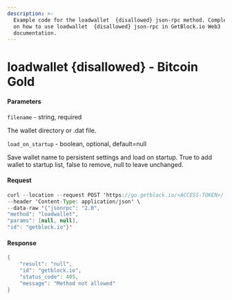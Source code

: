 ```yaml
---
description: >-
  Example code for the loadwallet  {disallowed} json-rpc method. Сomplete guide
  on how to use loadwallet  {disallowed} json-rpc in GetBlock.io Web3
  documentation.
---
```


# loadwallet {disallowed} - Bitcoin Gold

#### Parameters

`filename` - string, required

The wallet directory or .dat file.

`load_on_startup` - boolean, optional, default=null

Save wallet name to persistent settings and load on startup. True to add wallet to startup list, false to remove, null to leave unchanged.

#### Request

```java
curl --location --request POST 'https://go.getblock.io/<ACCESS-TOKEN>/' \
--header 'Content-Type: application/json' \
--data-raw '{"jsonrpc": "2.0",
"method": "loadwallet",
"params": [null, null],
"id": "getblock.io"}'
```

#### Response

```java
{
    "result": "null",
    "id": "getblock.io",
    "status_code": 405,
    "message": "Method not allowed"
}
```
